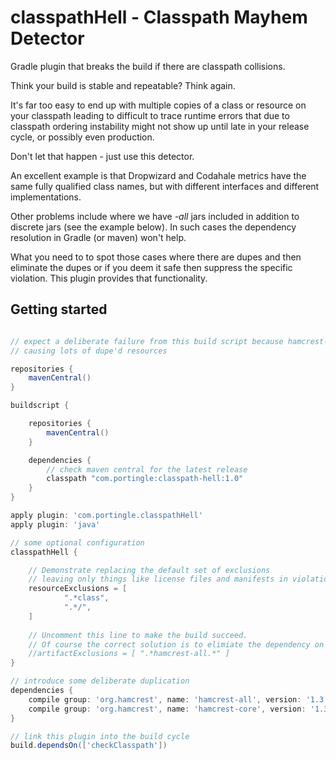 # classpathHell - Classpath Mayhem Detector

Gradle plugin that breaks the build if there are classpath collisions.

Think your build is stable and repeatable? Think again.

It's far too easy to end up with multiple copies of a class or resource on your classpath leading to difficult to trace runtime errors that due to classpath ordering instability might not show up until late in your release cycle, or possibly even production. 

Don't let that happen - just use this detector.

An excellent example is that Dropwizard and Codahale metrics have the same fully qualified class names, but with different interfaces and different implementations.

Other problems include where we have _-all_ jars included in addition to discrete jars (see the example below). In such cases the dependency resolution in Gradle (or maven) won't help.

What you need to to spot those cases where there are dupes and then eliminate the dupes or if you deem it safe then suppress the specific violation. This plugin provides that functionality.

## Getting started

```gradle

// expect a deliberate failure from this build script because hamcrest-all contains hamcrest-core
// causing lots of dupe'd resources

repositories {
    mavenCentral()
}

buildscript {

    repositories {
        mavenCentral()
    }

    dependencies {
        // check maven central for the latest release
        classpath "com.portingle:classpath-hell:1.0"
    }
}

apply plugin: 'com.portingle.classpathHell'
apply plugin: 'java'

// some optional configuration
classpathHell {

    // Demonstrate replacing the default set of exclusions
    // leaving only things like license files and manifests in violation
    resourceExclusions = [
            ".*class",
            ".*/",
    ]
    
    // Uncomment this line to make the build succeed.
    // Of course the correct solution is to elimiate the dependency on the hamcrest-all jar
    //artifactExclusions = [ ".*hamcrest-all.*" ]
}

// introduce some deliberate duplication
dependencies {
    compile group: 'org.hamcrest', name: 'hamcrest-all', version: '1.3'
    compile group: 'org.hamcrest', name: 'hamcrest-core', version: '1.3'
}

// link this plugin into the build cycle
build.dependsOn(['checkClasspath'])

```

